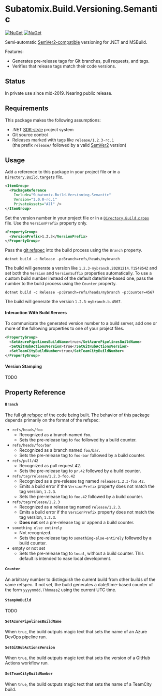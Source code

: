 # Subatomix.Build.Versioning.Semantic
[![NuGet](https://img.shields.io/nuget/v/Subatomix.Build.Versioning.Semantic.svg)](https://www.nuget.org/packages/Subatomix.Build.Versioning.Semantic)
[![NuGet](https://img.shields.io/nuget/dt/Subatomix.Build.Versioning.Semantic.svg)](https://www.nuget.org/packages/Subatomix.Build.Versioning.Semantic)

Semi-automatic [SemVer2-compatible](https://semver.org/spec/v2.0.0.html)
versioning for .NET and MSBuild.

Features:
- Generates pre-release tags for Git branches, pull requests, and tags.
- Verifies that release tags match their code versions.

## Status

In private use since mid-2019.  Nearing public release.

## Requirements

This package makes the following assumptions:

- .NET [SDK-style](https://docs.microsoft.com/en-us/dotnet/core/project-sdk/overview)
  project system
- Git source control
- Releases marked with tags like `release/1.2.3-rc.1`\
  (the prefix `release/` followed by a valid
  [SemVer2](https://semver.org/spec/v2.0.0.html) version)

## Usage

Add a reference to this package in your project file or in a
[`Directory.Build.targets`](https://docs.microsoft.com/en-us/visualstudio/msbuild/customize-your-build#directorybuildprops-and-directorybuildtargets)
file.

```xml
<ItemGroup>
  <PackageReference
    Include="Subatomix.Build.Versioning.Semantic"
    Version="1.0.0-rc.1"
    PrivateAssets="All" />
</ItemGroup>
```

Set the version number in your project file or in a
[`Directory.Build.props`](https://docs.microsoft.com/en-us/visualstudio/msbuild/customize-your-build#directorybuildprops-and-directorybuildtargets)
file.  Use the `VersionPrefix` property only.

```xml
<PropertyGroup>
  <VersionPrefix>1.2.3</VersionPrefix>
</PropertyGroup>
```

Pass the [git refspec](https://git-scm.com/book/en/v2/Git-Internals-The-Refspec)
into the build process using the `Branch` property.

```shell
dotnet build -c Release -p:Branch=refs/heads/mybranch
```

The build will generate a version like `1.2.3-mybranch.20201214.T154854Z` and
set both the `Version` and `VersionSuffix` properties automatically.  To use a
custom build number instead of the default date/time-based one, pass the number
to the build process using the `Counter` property.

```shell
dotnet build -c Release -p:Branch=refs/heads/mybranch -p:Counter=4567
```

The build will generate the version `1.2.3-mybranch.b.4567`.

#### Interaction With Build Servers

To communicate the generated version number to a build server, add one or
more of the following properties to one of your project files.

```xml
<PropertyGroup>
  <SetAzurePipelinesBuildName>true</SetAzurePipelinesBuildName>
  <SetGitHubActionsVersion>true</SetGitHubActionsVersion>
  <SetTeamCityBuildNumber>true</SetTeamCityBuildNumber>
</PropertyGroup>
```

#### Version Stamping

TODO

## Property Reference

#### `Branch`
The full [git refspec](https://git-scm.com/book/en/v2/Git-Internals-The-Refspec)
of the code being built.  The behavior of this package depends primarily on
the format of the refspec:

- `refs/heads/foo`
  - Recognized as a branch named `foo`.
  - Sets the pre-release tag to `foo` followed by a build counter.
- `refs/heads/foo/bar`
  - Recognized as a branch named `foo/bar`.
  - Sets the pre-release tag to `foo-bar` followed by a build counter.
- `refs/pull/42`
  - Recognized as pull request 42.
  - Sets the pre-release tag to `pr.42` followed by a build counter.
- `refs/tag/release/1.2.3-foo.42`
  - Recognized as a pre-release tag named `release/1.2.3-foo.42`.
  - Emits a build error if the `VersionPrefix` property does not match 
    the tag version, `1.2.3`.
  - Sets the pre-release tag to `foo.42` followed by a build counter.
- `refs/tag/release/1.2.3`
  - Recognized as a release tag named `release/1.2.3`.
  - Emits a build error if the `VersionPrefix` property does not match 
    the tag version, `1.2.3`.
  - **Does not** set a pre-release tag or append a build counter.
- `something else entirely`
  - Not recognized.
  - Sets the pre-release tag to `something-else-entirely` followed by a
    build counter.
- empty or not set
  - Sets the pre-release tag to `local`, without a build counter.  This
    default is intended to ease local development.

#### `Counter`
An arbitrary number to distinguish the current build from other builds of
the same refspec.  If not set, the build generates a date/time-based
counter of the form `yyyymmdd.ThhmmssZ` using the current UTC time.

#### `StampOnBuild`
TODO

#### `SetAzurePipelinesBuildName`
When `true`, the build outputs magic text that sets the name of an Azure
DevOps pipeline run.

#### `SetGitHubActionsVersion`
When `true`, the build outputs magic text that sets the version of a GitHub
Actions workflow run.

#### `SetTeamCityBuildNumber`
When `true`, the build outputs magic text that sets the name of a TeamCity
build.
